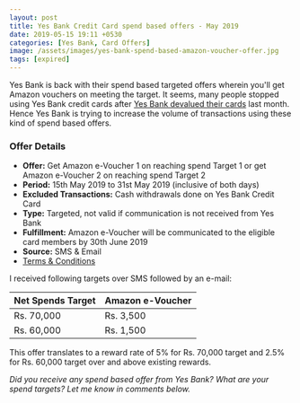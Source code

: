```yaml
---
layout: post
title: Yes Bank Credit Card spend based offers - May 2019
date: 2019-05-15 19:11 +0530
categories: [Yes Bank, Card Offers]
image: /assets/images/yes-bank-spend-based-amazon-voucher-offer.jpg
tags: [expired]
---
```


Yes Bank is back with their spend based targeted offers wherein you'll get Amazon vouchers on meeting the target. It seems, many people stopped using Yes Bank credit cards after [Yes Bank devalued their cards](/yes-bank-credit-cards-rewards-reduced/) last month. Hence Yes Bank is trying to increase the volume of transactions using these kind of spend based offers.

### Offer Details

- **Offer:** Get Amazon e-Voucher 1 on reaching spend Target 1 or get Amazon e-Voucher 2 on reaching spend Target 2
- **Period:** 15th May 2019 to 31st May 2019 (inclusive of both days)
- **Excluded Transactions:** Cash withdrawals done on Yes Bank Credit Card
- **Type:** Targeted, not valid if communication is not received from Yes Bank
- **Fulfillment:** Amazon e-Voucher will be communicated to the eligible card members by 30th June 2019
- **Source:** SMS & Email
- [Terms & Conditions](https://www.yesbank.in/pdf/terms_conditions_amazon_voucher_on_credit_card_spends_may19_pdf)

I received following targets over SMS followed by an e-mail:

<table class="table">
<thead class="thead-dark">
<tr>
	<th scope="col"> Net Spends Target</th>
	<th scope="col"> Amazon e-Voucher</th>
</tr>
</thead>
<tbody>
<tr>
	<td> Rs. 70,000 </td>
	<td> Rs. 3,500 </td>
</tr>
<tr>
	<td> Rs. 60,000 </td>
	<td> Rs. 1,500 </td>
</tr>
</tbody>
</table>

This offer translates to a reward rate of 5% for Rs. 70,000 target and 2.5% for Rs. 60,000 target over and above existing rewards.

_Did you receive any spend based offer from Yes Bank? What are your spend targets? Let me know in comments below._
